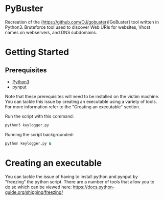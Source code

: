 # PyBuster

Recreation of the (https://github.com/OJ/gobuster)[GoBuster] tool written in Python3. Bruteforce tool used to discover Web URIs for websites, Vhost names on webservers, and DNS subdomains.

# Getting Started

## Prerequisites
- [Python3](https://www.python.org/downloads/)
- [pynput](https://pypi.org/project/pynput/)

Note that these prerequisites will need to be installed on the victim machine. You can tackle this issue by creating an executable using a variety of tools. For more information refer to the "Creating an executable" section.


Run the script with this command:
```bash
python3 keylogger.py
```
Running the script backgrounded:
```bash
python keylogger.py &
```

# Creating an executable

You can tackle the issue of having to install python and pynput by "freezing" the python script. There are a number of tools that allow you to do so which can be viewed here: https://docs.python-guide.org/shipping/freezing/


